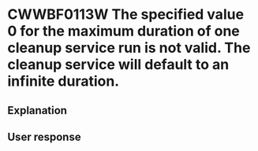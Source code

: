 # CWWBF0113W The specified value 0 for the maximum duration of one cleanup service run is not valid. The cleanup service will default to an infinite duration.

## Explanation

## User response